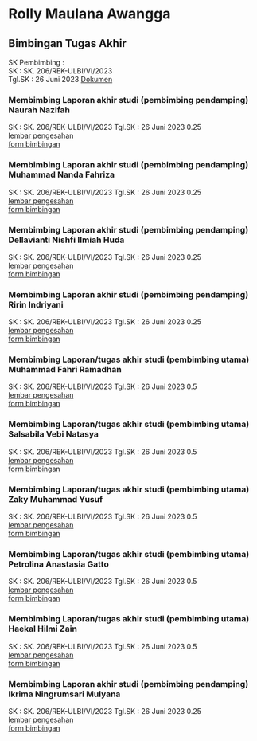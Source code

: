 # Rolly Maulana Awangga

## Bimbingan Tugas Akhir

SK Pembimbing :  
SK : SK. 206/REK-ULBI/VI/2023  
Tgl.SK : 26 Juni 2023
[Dokumen](./SK%20206_Pembimbing%20TA%20D4%20TI%20Vokasi%20-%20ULBI%20Genap%202022-2023.pdf)

### Membimbing Laporan akhir studi (pembimbing pendamping) Naurah Nazifah

SK : SK. 206/REK-ULBI/VI/2023
Tgl.SK : 26 Juni 2023
0.25  
[lembar pengesahan](./pengesahan-sidang-20222-Naurah-ta.pdf)  
[form bimbingan](./1194028-NN257L-nnaurah998@gmail.com-TUGAS%20AKHIR.pdf)

### Membimbing Laporan akhir studi (pembimbing pendamping) Muhammad Nanda Fahriza

SK : SK. 206/REK-ULBI/VI/2023
Tgl.SK : 26 Juni 2023
0.25  
[lembar pengesahan](./pengesahan-sidang-20222-MuhammadNandaFahriza-ta.pdf)  
[form bimbingan](./1194057-NN257L-nandafahriza06@gmail.com-TUGAS%20AKHIR.pdf)

### Membimbing Laporan akhir studi (pembimbing pendamping) Dellavianti Nishfi Ilmiah Huda

SK : SK. 206/REK-ULBI/VI/2023
Tgl.SK : 26 Juni 2023
0.25  
[lembar pengesahan](./pengesahan-sidang-20222-Dellavianti-ta.pdf)  
[form bimbingan](./1194070-NN056L-dellaviant456@gmail.com-TUGAS%20AKHIR.pdf)

### Membimbing Laporan akhir studi (pembimbing pendamping) Ririn Indriyani

SK : SK. 206/REK-ULBI/VI/2023
Tgl.SK : 26 Juni 2023
0.25  
[lembar pengesahan](./pengesahan-sidang-20222-Ririn-ta.pdf)  
[form bimbingan](./1194065-NN257L-indriyaniririn42@gmail.com-TUGAS%20AKHIR.pdf)

### Membimbing Laporan/tugas akhir studi (pembimbing utama) Muhammad Fahri Ramadhan

SK : SK. 206/REK-ULBI/VI/2023
Tgl.SK : 26 Juni 2023
0.5  
[lembar pengesahan](./pengesahan-sidang-20222-Fahri-ta.pdf)  
[form bimbingan](./1194055-NN257L-fahrim42@gmail.com-TUGAS%20AKHIR.pdf)

### Membimbing Laporan/tugas akhir studi (pembimbing utama) Salsabila Vebi Natasya

SK : SK. 206/REK-ULBI/VI/2023
Tgl.SK : 26 Juni 2023
0.5  
[lembar pengesahan](./pengesahan-sidang-20222-Salsabila-ta.pdf)  
[form bimbingan](./1194066-NN257L-salsabilavebinatasya19@gmail.com-TUGAS%20AKHIR.pdf)

### Membimbing Laporan/tugas akhir studi (pembimbing utama) Zaky Muhammad Yusuf

SK : SK. 206/REK-ULBI/VI/2023
Tgl.SK : 26 Juni 2023
0.5  
[lembar pengesahan](./pengesahan-sidang-20222-Zaky-ta.pdf)  
[form bimbingan](./1194069-TI117L-zakymuhammadyusuf@gmail.com-TUGAS%20AKHIR.pdf)

### Membimbing Laporan/tugas akhir studi (pembimbing utama) Petrolina Anastasia Gatto

SK : SK. 206/REK-ULBI/VI/2023
Tgl.SK : 26 Juni 2023
0.5  
[lembar pengesahan](./pengesahan-sidang-20222-Petrolina-ta.pdf)  
[form bimbingan](./1194030-NN258L-linapark1300@gmail.com-TUGAS%20AKHIR.pdf)

### Membimbing Laporan/tugas akhir studi (pembimbing utama) Haekal Hilmi Zain

SK : SK. 206/REK-ULBI/VI/2023
Tgl.SK : 26 Juni 2023
0.5  
[lembar pengesahan](./pengesahan-sidang-20222-Haekal-ta.pdf)  
[form bimbingan](./1194017-TI041L-haekal.hlm@gmail.com-TUGAS%20AKHIR.pdf)

### Membimbing Laporan akhir studi (pembimbing pendamping) Ikrima Ningrumsari Mulyana

SK : SK. 206/REK-ULBI/VI/2023
Tgl.SK : 26 Juni 2023
0.25  
[lembar pengesahan](./bebanlebih)  
[form bimbingan](./bebanlebih)
